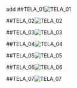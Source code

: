 add
##TELA_01![TELA_01](https://github.com/VitorPandini/14Bits/assets/107660245/246e97a2-bc23-4c1c-aa09-519f4584271a)

##TELA_02![TELA_02](https://github.com/VitorPandini/14Bits/assets/107660245/373ca5c4-7748-4cb9-861c-5956cac8ec80)

##TELA_03![TELA_03](https://github.com/VitorPandini/14Bits/assets/107660245/36811de1-210a-452c-8653-f762f001223a)

##TELA_04![TELA_04](https://github.com/VitorPandini/14Bits/assets/107660245/9dea2362-d689-4da9-a4de-09a956b1dcbf)

##TELA_05![TELA_05](https://github.com/VitorPandini/14Bits/assets/107660245/5b1f7377-34de-4398-8613-7d571bda212e)

##TELA_06![TELA_06](https://github.com/VitorPandini/14Bits/assets/107660245/9dd67ec5-9030-4180-8eb7-61e3ee966af8)

##TELA_07![TELA_07](https://github.com/VitorPandini/14Bits/assets/107660245/e8470cf3-ba5e-4c1c-9bfe-f0db18ade7a2)

